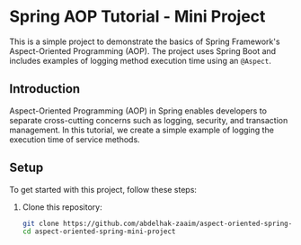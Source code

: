 # Spring AOP Tutorial - Mini Project

This is a simple project to demonstrate the basics of Spring Framework's Aspect-Oriented Programming (AOP). The project uses Spring Boot and includes examples of logging method execution time using an `@Aspect`.

## Introduction
Aspect-Oriented Programming (AOP) in Spring enables developers to separate cross-cutting concerns such as logging, security, and transaction management. In this tutorial, we create a simple example of logging the execution time of service methods.

## Setup
To get started with this project, follow these steps:
1. Clone this repository:
   ```bash
   git clone https://github.com/abdelhak-zaaim/aspect-oriented-spring-mini-project
   cd aspect-oriented-spring-mini-project
